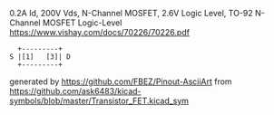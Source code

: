 0.2A Id, 200V Vds, N-Channel MOSFET, 2.6V Logic Level, TO-92
N-Channel MOSFET Logic-Level
https://www.vishay.com/docs/70226/70226.pdf


	  +---------+
	S |[1]   [3]| D
	  +---------+


generated by https://github.com/FBEZ/Pinout-AsciiArt from https://github.com/ask6483/kicad-symbols/blob/master/Transistor_FET.kicad_sym